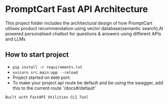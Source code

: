 # PromptCart Fast API Architecture 
This project folder includes the architectural design of how PromptCart utilises product recommendation using vector database(semantic search),AI powered personalised chatbot for questions & answers using different APIs and LLMs

## How to start project
- `pip install -r requirements.txt`
- `uvicorn src.main:app --reload`
- Project started on `8000` port.
- To make your project api route be default and be using the swagger, add this to the current route '/docs#/default'


`Built with FastAPI Utilities CLI Tool`

